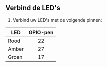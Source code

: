 ## Verbind de LED's

1. Verbind uw LED's met de volgende pinnen:

| LED   | GPIO-pen |
| ----- |:--------:|
| Rood  |    22    |
| Amber |    27    |
| Groen |    17    |